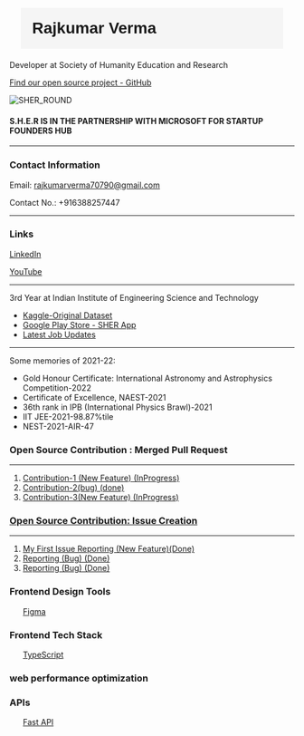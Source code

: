 <p><h1 style="font-family: 'Arial', sans-serif;
            margin: 20px;
            padding: 20px;
            background-color: #f5f5f5;">Rajkumar Verma 
 </h1> Developer at Society of Humanity Education and Research </p> 
 <a href="https://github.com/S-H-E-R-Development"> Find our open source project - GitHub </a>
 
 ![SHER_ROUND](https://github.com/rkverma2022/rkverma2022/assets/112231455/bfb5a503-fa7d-4a28-8a91-f699dc69d3c6)

<h4> S.H.E.R IS IN THE PARTNERSHIP WITH MICROSOFT FOR STARTUP FOUNDERS HUB</h4>


<hr>

<h3>Contact Information</h3>
<p>Email: <a href="mailto:rajkumarverma70790@gmail.com">rajkumarverma70790@gmail.com</a></p>
<p>Contact No.: +916388257447</p>
<hr>

<h3>Links</h3>
<p><a href="https://www.linkedin.com/in/rajkumar-verma-353966222/">LinkedIn</a></p>
<p><a href="https://www.youtube.com/channel/UCQnTdubfZ2GbgxUO8Vh6TkA">YouTube</a></p>
<hr>


<p>3rd Year at Indian Institute of Engineering Science and Technology</p>

<ul>
        <li><a href="https://www.kaggle.com/datasets/raj123verma/seeds-counting">Kaggle-Original Dataset</a></li>
        <li><a href="https://play.google.com/store/apps/details?id=com.rkverma.sherapp">Google Play Store - SHER App</a></li>
        <li><a href="https://top108.web.app/">Latest Job Updates</a></li>
</ul>
<hr>



<p>Some memories of 2021-22:</p>
<ul>
        <li>Gold Honour Certificate: International Astronomy and Astrophysics Competition-2022</li>
        <li>Certificate of Excellence, NAEST-2021</li>
        <li>36th rank in IPB (International Physics Brawl)-2021</li>
        <li>IIT JEE-2021-98.87%tile</li>
        <li>NEST-2021-AIR-47</li>
</ul>
<h3>Open Source Contribution : Merged Pull Request </h3>
<hr>
<ol>
<p> 
<li>            <a href="https://github.com/CCExtractor/ultimate_alarm_clock/pull/324"> Contribution-1 (New Feature) (InProgress) </a> </li>
<li> <a href = "https://github.com/rkverma2022/STEAM-Celestial-Satellite-tracker-in-real-time/commit/e71eca3616fad0796efc13f8af6fc283c45f7f13"> Contribution-2(bug) (done)</a></li>
 <li>           <a href="https://github.com/rkverma2022/STEAM-Celestial-Satellite-tracker-in-real-time/commit/fe1d5a883b81d192f821d34716f50aa058cdc7eb"> Contribution-3(New Feature) (InProgress)</li>
</ol>
</p>


<h3>Open Source Contribution: Issue Creation</h3>
<hr>
<p>
<ol>
           <li> <a href = "https://github.com/CCExtractor/ultimate_alarm_clock/issues/321"> My First Issue Reporting (New Feature)(Done) </a></li>
            <li><a href = "https://github.com/savitore/STEAM-Celestial-Satellite-tracker-in-real-time/issues/19"> Reporting (Bug) (Done)</a></li>
            <li><a href = "https://github.com/savitore/STEAM-Celestial-Satellite-tracker-in-real-time/issues/20"> Reporting (Bug) (Done) </a></li>
</ol>
</p>

<h3>Frontend Design Tools</h3>
<ol><a href = "https://www.figma.com/design/Ce0zp48vEU2FvtEtPJ384I/Figma-basics?node-id=1669-162202&node-type=canvas&t=xY6FZbRm2p3cPuJf-0">Figma</a></ol>

<h3> Frontend Tech Stack</h3>
<ol><a href = "https://www.typescriptlang.org/docs/">TypeScript</a></ol>

<h3>web performance optimization</h3>

<h3>APIs</h3>
<ol><a href="https://www.geeksforgeeks.org/fastapi-introduction/">Fast API</a></ol>



